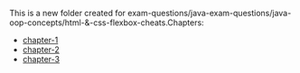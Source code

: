This is a new folder created for exam-questions/java-exam-questions/java-oop-concepts/html-&-css-flexbox-cheats.Chapters:
- [chapter-1](exam-questions/java-exam-questions/java-oop-concepts/html-&-css-flexbox-cheats/chapter-1/index.md)
- [chapter-2](exam-questions/java-exam-questions/java-oop-concepts/html-&-css-flexbox-cheats/chapter-2/index.md)
- [chapter-3](exam-questions/java-exam-questions/java-oop-concepts/html-&-css-flexbox-cheats/chapter-3/index.md)
